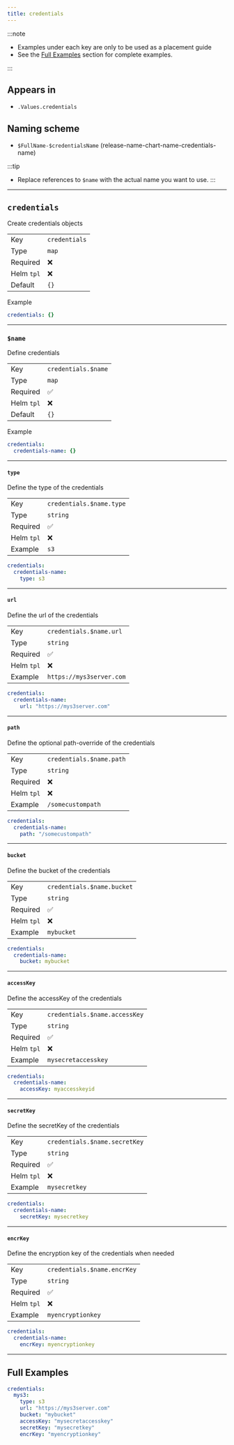 ```yaml
---
title: credentials
---
```


:::note

- Examples under each key are only to be used as a placement guide
- See the [Full Examples](/common/credentials#full-examples) section for complete examples.

:::

## Appears in

- `.Values.credentials`

## Naming scheme

- `$FullName-$credentialsName` (release-name-chart-name-credentials-name)

:::tip
- Replace references to `$name` with the actual name you want to use.
:::

---

## `credentials`

Create credentials objects

|            |             |
| ---------- | ----------- |
| Key        | `credentials` |
| Type       | `map`       |
| Required   | ❌          |
| Helm `tpl` | ❌          |
| Default    | `{}`        |

Example

```yaml
credentials: {}
```

---

### `$name`

Define credentials

|            |                   |
| ---------- | ----------------- |
| Key        | `credentials.$name` |
| Type       | `map`             |
| Required   | ✅                |
| Helm `tpl` | ❌                |
| Default    | `{}`              |

Example

```yaml
credentials:
  credentials-name: {}
```

---

#### `type`

Define the type of the credentials

|            |                        |
| ---------- | ---------------------- |
| Key        | `credentials.$name.type` |
| Type       | `string`                  |
| Required   | ✅                     |
| Helm `tpl` | ❌                     |
| Example    | `s3`                   |

```yaml
credentials:
  credentials-name:
    type: s3
```

---

#### `url`

Define the url of the credentials

|            |                        |
| ---------- | ---------------------- |
| Key        | `credentials.$name.url` |
| Type       | `string`                  |
| Required   | ✅                     |
| Helm `tpl` | ❌                     |
| Example    | `https://mys3server.com`                   |

```yaml
credentials:
  credentials-name:
    url: "https://mys3server.com"
```

---

#### `path`

Define the optional path-override of the credentials

|            |                        |
| ---------- | ---------------------- |
| Key        | `credentials.$name.path` |
| Type       | `string`                  |
| Required   | ❌                     |
| Helm `tpl` | ❌                     |
| Example    | `/somecustompath`                   |

```yaml
credentials:
  credentials-name:
    path: "/somecustompath"
```

---

#### `bucket`

Define the bucket of the credentials

|            |                        |
| ---------- | ---------------------- |
| Key        | `credentials.$name.bucket` |
| Type       | `string`                  |
| Required   | ✅                     |
| Helm `tpl` | ❌                     |
| Example    | `mybucket`                   |

```yaml
credentials:
  credentials-name:
    bucket: mybucket
```

---

#### `accessKey`

Define the accessKey of the credentials

|            |                        |
| ---------- | ---------------------- |
| Key        | `credentials.$name.accessKey` |
| Type       | `string`                  |
| Required   | ✅                     |
| Helm `tpl` | ❌                     |
| Example    | `mysecretaccesskey`                   |

```yaml
credentials:
  credentials-name:
    accessKey: myaccesskeyid
```

---

#### `secretKey`

Define the secretKey of the credentials

|            |                        |
| ---------- | ---------------------- |
| Key        | `credentials.$name.secretKey` |
| Type       | `string`                  |
| Required   | ✅                     |
| Helm `tpl` | ❌                     |
| Example    | `mysecretkey`                   |

```yaml
credentials:
  credentials-name:
    secretKey: mysecretkey
```

---

#### `encrKey`

Define the encryption key of the credentials when needed

|            |                        |
| ---------- | ---------------------- |
| Key        | `credentials.$name.encrKey` |
| Type       | `string`                  |
| Required   | ✅                     |
| Helm `tpl` | ❌                     |
| Example    | `myencryptionkey`                   |

```yaml
credentials:
  credentials-name:
    encrKey: myencryptionkey
```

---

## Full Examples

```yaml
credentials:
  mys3:
    type: s3
    url: "https://mys3server.com"
    bucket: "mybucket"
    accessKey: "mysecretaccesskey"
    secretKey: "mysecretkey"
    encrKey: "myencryptionkey"
```
